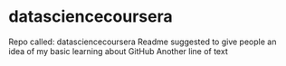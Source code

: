 datasciencecoursera
===================

Repo called: datasciencecoursera
Readme suggested to give people an idea of my basic learning about GitHub
Another line of text

